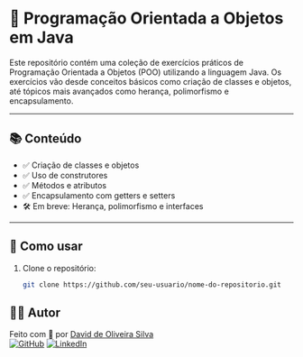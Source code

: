 # 🧠 Programação Orientada a Objetos em Java

Este repositório contém uma coleção de exercícios práticos de Programação Orientada a Objetos (POO) utilizando a linguagem Java.
Os exercícios vão desde conceitos básicos como criação de classes e objetos, até tópicos mais avançados como herança, polimorfismo e encapsulamento.

---

## 📚 Conteúdo

- ✅ Criação de classes e objetos
- ✅ Uso de construtores
- ✅ Métodos e atributos
- ✅ Encapsulamento com getters e setters
- 🛠️ Em breve: Herança, polimorfismo e interfaces

---

## 🚀 Como usar

1. Clone o repositório:
   ```bash
   git clone https://github.com/seu-usuario/nome-do-repositorio.git

## 🧑‍💻 Autor

Feito com 💙 por [David de Oliveira Silva]([https://github.com/davidOliveira1995])  
[![GitHub](https://img.shields.io/badge/GitHub-%2312100E.svg?logo=github&logoColor=white)](https://github.com/davidOliveira1995)
[![LinkedIn](https://img.shields.io/badge/LinkedIn-%230077B5.svg?logo=linkedin&logoColor=white)](https://linkedin.com/in/david-oliveiraos)

